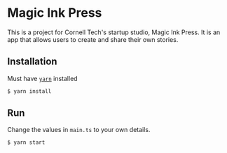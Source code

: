 # Magic Ink Press

This is a project for Cornell Tech's startup studio, Magic Ink Press. It is an app that allows users to create and share their own stories.

## Installation

Must have [`yarn`](https://classic.yarnpkg.com/lang/en/docs/install/#mac-stable) installed

```sh
$ yarn install
```

## Run

Change the values in `main.ts` to your own details.

```sh
$ yarn start
```
